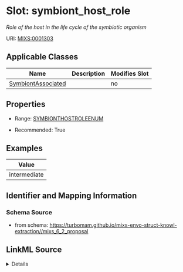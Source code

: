 # Slot: symbiont_host_role


_Role of the host in the life cycle of the symbiotic organism_



URI: [MIXS:0001303](https://w3id.org/mixs/0001303)



<!-- no inheritance hierarchy -->




## Applicable Classes

| Name | Description | Modifies Slot |
| --- | --- | --- |
[SymbiontAssociated](SymbiontAssociated.md) |  |  no  |







## Properties

* Range: [SYMBIONTHOSTROLEENUM](SYMBIONTHOSTROLEENUM.md)

* Recommended: True






## Examples

| Value |
| --- |
| intermediate |

## Identifier and Mapping Information







### Schema Source


* from schema: https://turbomam.github.io/mixs-envo-struct-knowl-extraction//mixs_6_2_proposal




## LinkML Source

<details>
```yaml
name: symbiont_host_role
description: Role of the host in the life cycle of the symbiotic organism
title: host of the symbiont role
notes:
- host
- host.
- symbiosis
examples:
- value: intermediate
from_schema: https://turbomam.github.io/mixs-envo-struct-knowl-extraction//mixs_6_2_proposal
rank: 1000
slot_uri: MIXS:0001303
multivalued: false
alias: symbiont_host_role
domain_of:
- SymbiontAssociated
range: SYMBIONT_HOST_ROLE_ENUM
recommended: true

```
</details>